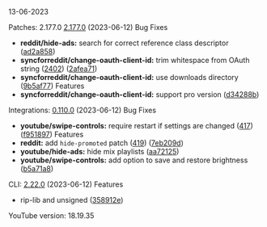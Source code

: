13-06-2023

Patches: 2.177.0
  [2.177.0](https://github.com/revanced/revanced-patches/compare/v2.176.1...v2.177.0) (2023-06-12)
 Bug Fixes
* **reddit/hide-ads:** search for correct reference class descriptor ([ad2a858](https://github.com/revanced/revanced-patches/commit/ad2a8585b2a5ecbc5eb92dd23b0ab124aa8a2541))
* **syncforreddit/change-oauth-client-id:** trim whitespace from OAuth string ([2402](https://github.com/revanced/revanced-patches/issues/2402)) ([2afea71](https://github.com/revanced/revanced-patches/commit/2afea71557cfe4eb64d7c7ebf5a07dfd24a11824))
* **syncforreddit/change-oauth-client-id:** use downloads directory ([9b5af77](https://github.com/revanced/revanced-patches/commit/9b5af77a229a22466cfe8ed41a21d081beeae960))
 Features
* **syncforreddit/change-oauth-client-id:** support pro version ([d34288b](https://github.com/revanced/revanced-patches/commit/d34288b6e8c7f5bb944622a3c741fcc693868033))

 
Integrations:   [0.110.0](https://github.com/revanced/revanced-integrations/compare/v0.109.0...v0.110.0) (2023-06-12)
 Bug Fixes
* **youtube/swipe-controls:** require restart if settings are changed ([417](https://github.com/revanced/revanced-integrations/issues/417)) ([f951897](https://github.com/revanced/revanced-integrations/commit/f9518979448bf40f0a85ad88ac5971ade9343566))
 Features
* **reddit:** add `hide-promoted` patch ([419](https://github.com/revanced/revanced-integrations/issues/419)) ([7eb209d](https://github.com/revanced/revanced-integrations/commit/7eb209d8533f68cd344c331482b38bfcf4baca06))
* **youtube/hide-ads:** hide mix playlists ([aa72125](https://github.com/revanced/revanced-integrations/commit/aa721253170890a35640b860be569932b8536345))
* **youtube/swipe-controls:** add option to save and restore brightness ([b5a71a8](https://github.com/revanced/revanced-integrations/commit/b5a71a843eaecaf9f2566d0b6a3c21422b14a44f))

 
CLI:   [2.22.0](https://github.com/j-hc/revanced-cli/compare/v2.21.3...v2.22.0) (2023-06-12)
 Features
* rip-lib and unsigned ([358912e](https://github.com/j-hc/revanced-cli/commit/358912e3e1dbfb1e96bdd9d4a098071ac945aca9))
 

YouTube version: 18.19.35
